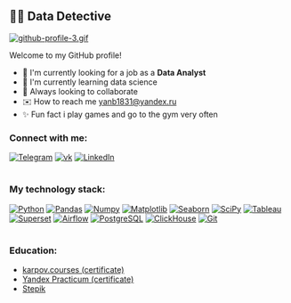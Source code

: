 ## 🕵️‍♂️ Data Detective

[![github-profile-3.gif](https://s4.gifyu.com/images/github-profile-3.gif)](https://github.com/yanb1831)

Welcome to my GitHub profile!
- 🔎 I'm currently looking for a job as a <b>Data Analyst</b>
- 🌱 I'm currently learning data science
- 👥 Always looking to collaborate 
- ✉️ How to reach me <a href="mailto:yanb1831@yandex.ru">yanb1831@yandex.ru</a>
- ✨ Fun fact i play games and go to the gym very often

### Connect with me: 

[![Telegram](https://img.shields.io/badge/-Telegram-606BDB?style=for-the-badge&logo=Telegram)](https://t.me/jgd18)
[![vk](https://img.shields.io/badge/-vkontakte-606BDB?style=for-the-badge&logo=vk)](https://vk.com/id380540216)
[![LinkedIn](https://img.shields.io/badge/-LinkedIn-606BDB?style=for-the-badge&logo=linkedin)](https://www.linkedin.com/in/yanb1831/)

#

### My technology stack:
[![Python](https://img.shields.io/badge/-Python-606BDB?style=for-the-badge&logo=Python&logoColor=FFFFFF)](https://www.python.org)
[![Pandas](https://img.shields.io/badge/-Pandas-606BDB?style=for-the-badge&logo=Pandas)](https://pandas.pydata.org)
[![Numpy](https://img.shields.io/badge/-Numpy-606BDB?style=for-the-badge&logo=Numpy)](https://numpy.org)
[![Matplotlib](https://img.shields.io/badge/-Matplotlib-606BDB?style=for-the-badge&logo=Matplotlib)](https://matplotlib.org)
[![Seaborn](https://img.shields.io/badge/-Seaborn-606BDB?style=for-the-badge&logo=Seaborn)](https://seaborn.pydata.org)
[![SciPy](https://img.shields.io/badge/-SciPy-606BDB?style=for-the-badge&logo=SciPy)](https://scipy.org)
[![Tableau](https://img.shields.io/badge/-Tableau-606BDB?style=for-the-badge&logo=Tableau)](https://mkt.tableau.com/no_service.html)
[![Superset](https://img.shields.io/badge/-Superset-606BDB?style=for-the-badge&logo=ApacheSuperset)](https://superset.apache.org)
[![Airflow](https://img.shields.io/badge/-Airflow-606BDB?style=for-the-badge&logo=ApacheAirflow)](https://airflow.apache.org)
[![PostgreSQL](https://img.shields.io/badge/-PostgreSQL-606BDB?style=for-the-badge&logo=PostgreSQL&logoColor=FFFFFF)](https://www.postgresql.org)
[![ClickHouse](https://img.shields.io/badge/-ClickHouse-606BDB?style=for-the-badge&logo=ClickHouse)](https://clickhouse.com)
[![Git](https://img.shields.io/badge/-Git-606BDB?style=for-the-badge&logo=Github)](https://github.com)

#

### Education:
- [karpov.courses (certificate)](https://disk.yandex.ru/i/syugS_vyZTKsyg)
- [Yandex Practicum (certificate)](https://disk.yandex.ru/d/JMVLpDClAJhd7g)
- [Stepik](https://stepik.org/users/444753178)




<!---
yanb1831/yanb1831 is a ✨ special ✨ repository because its `README.md` (this file) appears on your GitHub profile.
You can click the Preview link to take a look at your changes.
--->
